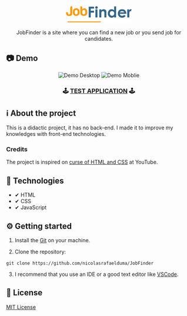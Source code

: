 <div align="center">
  <br>
  <br>
  <img src="assets/images/logo.png" alt="JobFinder" width="180px">

  JobFinder is a site where you can find a new job or you send job for candidates.
</div>

## 📷 Demo
<div align="center">
  <img src=".github/demo-desktop.gif" alt="Demo Desktop" width="650px">
  <img src=".github/demo-moblie.gif" alt="Demo Moblie" width="250px">

  <h3>
  
  🕹 [TEST APPLICATION](https://nicolasrafaelduma.github.io/JobFinder/) 🕹
  
  </h3>
</div>

## ℹ About the project
This is a didactic project, it has no back-end.
I made it to improve my knowledges with front-end technologies.

### Credits
The project is inspired on [curse of HTML and CSS](https://www.youtube.com/playlist?list=PLnDvRpP8Bnez2LJGshXKtid2f-aUkFOqM) at YouTube.

## 🚀 Technologies
- ✔ HTML
- ✔ CSS
- ✔ JavaScript

## ⚙️ Getting started
1. Install the [Git](https://git-scm.com/) on your machine.

2. Clone the repository:
```
git clone https://github.com/nicolasrafaelduma/JobFinder
```

3. I recommend that you use an IDE or a good text editor like [VSCode](https://code.visualstudio.com/).

## 📄 License
[MIT License](https://github.com/nicolasrafaelduma/JobFinder/blob/master/LICENSE)
